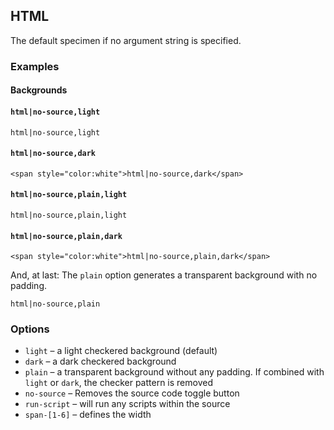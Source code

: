 ## HTML

The default specimen if no argument string is specified.

### Examples

#### Backgrounds

#### `html|no-source,light`

```html|no-source,light
html|no-source,light
```

#### `html|no-source,dark`

```html|no-source,dark
<span style="color:white">html|no-source,dark</span>
```

#### `html|no-source,plain,light`

```html|no-source,plain,light
html|no-source,plain,light
```

#### `html|no-source,plain,dark`

```html|no-source,plain,dark
<span style="color:white">html|no-source,plain,dark</span>
```

And, at last: The `plain` option generates a transparent background with no padding.

```html|no-source,plain
html|no-source,plain
```




### Options
* `light` – a light checkered background (default)
* `dark` – a dark checkered background
* `plain` – a transparent background without any padding. If combined with `light` or `dark`, the checker pattern is removed
* `no-source` – Removes the source code toggle button
* `run-script` – will run any scripts within the source
* `span-[1-6]` – defines the width
